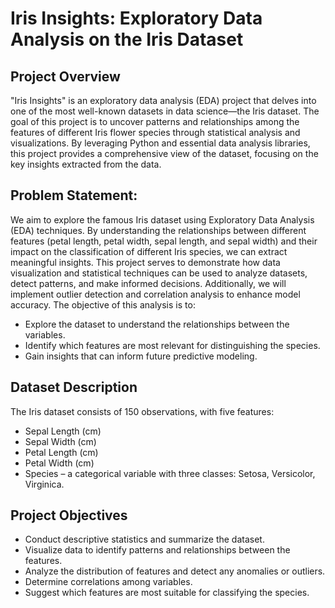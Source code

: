 # Iris Insights: Exploratory Data Analysis on the Iris Dataset

## Project Overview

"Iris Insights" is an exploratory data analysis (EDA) project that delves into one of the most well-known datasets in data science—the Iris dataset. The goal of this project is to uncover patterns and relationships among the features of different Iris flower species through statistical analysis and visualizations. By leveraging Python and essential data analysis libraries, this project provides a comprehensive view of the dataset, focusing on the key insights extracted from the data.


## Problem Statement:
We aim to explore the famous Iris dataset using Exploratory Data Analysis (EDA) techniques. By understanding the relationships between different features (petal length, petal width, sepal length, and sepal width) and their impact on the classification of different Iris species, we can extract meaningful insights. This project serves to demonstrate how data visualization and statistical techniques can be used to analyze datasets, detect patterns, and make informed decisions. Additionally, we will implement outlier detection and correlation analysis to enhance model accuracy.
The objective of this analysis is to:

* Explore the dataset to understand the relationships between the variables.
* Identify which features are most relevant for distinguishing the species.
* Gain insights that can inform future predictive modeling.

## Dataset Description

The Iris dataset consists of 150 observations, with five features:

* Sepal Length (cm)
* Sepal Width (cm)
* Petal Length (cm)
* Petal Width (cm)
* Species – a categorical variable with three classes: Setosa, Versicolor, Virginica.


## Project Objectives

* Conduct descriptive statistics and summarize the dataset.
* Visualize data to identify patterns and relationships between the features.
* Analyze the distribution of features and detect any anomalies or outliers.
* Determine correlations among variables.
* Suggest which features are most suitable for classifying the species.


